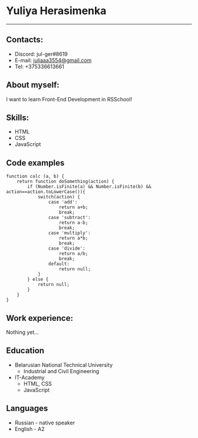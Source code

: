 # Yuliya Herasimenka 
---

## Contacts:
* Discord: jul-ger#8619
* E-mail: juliaaa3554@gmail.com
* Tel: +375336613661

## About myself:
I want to learn Front-End Development in RSSchool!

## Skills:
* HTML
* CSS
* JavaScript

## Code examples
```
function calc (a, b) {
    return function doSomething(action) {
        if (Number.isFinite(a) && Number.isFinite(b) && action==action.toLowerCase()){
            switch(action) {
                case 'add':
                    return a+b;
                    break;
                case 'subtract':
                    return a-b;
                    break;
                case 'multiply':
                    return a*b;
                    break;
                case 'divide':
                    return a/b;
                    break;
                default: 
                    return null;
            }
        } else {
            return null;
        }
    } 
}
```
## Work experience:
Nothing yet…

## Education
* Belarusian National Technical University
  + Industrial and Civil Engineering
* IT-Academy
  + HTML, CSS
  + JavaScript

## Languages
* Russian - native speaker
* English - A2 
